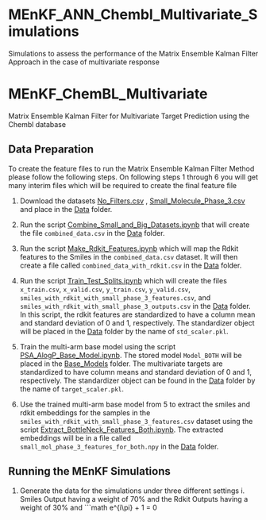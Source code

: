 # MEnKF_ANN_Chembl_Multivariate_Simulations
Simulations to assess the performance of the Matrix Ensemble Kalman Filter Approach in the case of multivariate response

# MEnKF_ChemBL_Multivariate
Matrix Ensemble Kalman Filter for Multivariate Target Prediction using the Chembl database

## Data Preparation

To create the feature files to run the Matrix Ensemble Kalman Filter Method please follow the following steps. On following steps 1 through 6 you will get many interim files which will be required to create the final feature file 

1. Download the datasets [No_Filters.csv](https://drive.google.com/drive/folders/1clnJGyRuriZFKXiN_ctzws03Cp3-qlgK) , [Small_Molecule_Phase_3.csv](https://drive.google.com/file/d/1NMzBgvLj1m2RqGZaRMkeeqZ-pDkqQhxe/view?usp=drive_link) and place in the [Data](https://github.com/Ved-Piyush/MEnKF_ANN_Chembl_Multivariate_Simulations/tree/main/Data) folder.

2. Run the script [Combine_Small_and_Big_Datasets.ipynb](https://github.com/Ved-Piyush/MEnKF_ANN_Chembl_Multivariate_Simulations/blob/main/Data_Preparation/Combine_Small_and_Big_Datasets.ipynb) that will create the file `combined_data.csv` in the [Data](https://github.com/Ved-Piyush/MEnKF_ANN_Chembl_Multivariate_Simulations/tree/main/Data) folder.

3. Run the script [Make_Rdkit_Features.ipynb](https://github.com/Ved-Piyush/MEnKF_ANN_Chembl_Multivariate_Simulations/blob/main/Data_Preparation/Make_Rdkit_Features.ipynb) which will map the Rdkit features to the Smiles in the `combined_data.csv` dataset. It will then create a file called `combined_data_with_rdkit.csv` in the [Data](https://github.com/Ved-Piyush/MEnKF_ANN_Chembl_Multivariate_Simulations/tree/main/Data) folder.

4. Run the script [Train_Test_Splits.ipynb](https://github.com/Ved-Piyush/MEnKF_ANN_Chembl_Multivariate_Simulations/blob/main/Data_Preparation/Train_Test_Splits.ipynb) which will create the files `x_train.csv`, `x_valid.csv`, `y_train.csv`, `y_valid.csv`, `smiles_with_rdkit_with_small_phase_3_features.csv`, and `smiles_with_rdkit_with_small_phase_3_outputs.csv` in the [Data](https://github.com/Ved-Piyush/MEnKF_ANN_Chembl_Multivariate_Simulations/tree/main/Data) folder. In this script, the rdkit features are standardized to have a column mean and standard deviation of 0 and 1, respectively. The standardizer object will be placed in the [Data](https://github.com/Ved-Piyush/MEnKF_ANN_Chembl_Multivariate_Simulations/tree/main/Data) folder by the name of `std_scaler.pkl`. 

5. Train the multi-arm base model using the script [PSA_AlogP_Base_Model.ipynb](https://github.com/Ved-Piyush/MEnKF_ANN_Chembl_Multivariate_Simulations/blob/main/Base_Model_Training/PSA_AlogP_Base_Model.ipynb). The stored model `Model_BOTH` will be placed in the [Base_Models](https://github.com/Ved-Piyush/MEnKF_ANN_Chembl_Multivariate_Simulations/tree/main/Base_Models) folder. The multivariate targets are standardized to have column means and standard deviation of 0 and 1, respectively. The standardizer object can be found in the [Data](https://github.com/Ved-Piyush/MEnKF_ANN_Chembl_Multivariate_Simulations/tree/main/Data) folder by the name of `target_scaler.pkl`.

6. Use the trained multi-arm base model from 5 to extract the smiles and rdkit embeddings for the samples in the `smiles_with_rdkit_with_small_phase_3_features.csv` dataset using the script [Extract_BottleNeck_Features_Both.ipynb](https://github.com/Ved-Piyush/MEnKF_ANN_Chembl_Multivariate_Simulations/blob/main/Data_Preparation/Extract_BottleNeck_Features_Both.ipynb). The extracted embeddings will be in a file called `small_mol_phase_3_features_for_both.npy` in the [Data](https://github.com/Ved-Piyush/MEnKF_ANN_Chembl_Multivariate_Simulations/tree/main/Data) folder.

## Running the MEnKF Simulations

1. Generate the data for the simulations under three different settings
   i. Smiles Output having a weight of 70% and the Rdkit Outputs having a weight of 30% and ```math
e^{i\pi} + 1 = 0
```


